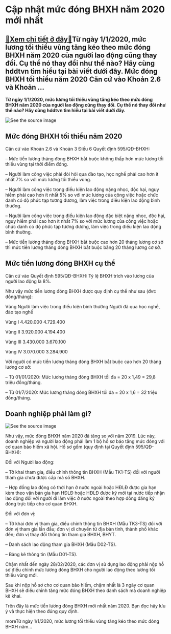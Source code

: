 Cập nhật mức đóng BHXH năm 2020 mới nhất
========================================

[:gift:Xem chi tiết ở đây:gift:](https://hddtvn.com/cap-nhat-muc-dong-bhxh-nam-2020-moi-nhat/)Từ ngày 1/1/2020, mức lương tối thiểu vùng tăng kéo theo mức đóng BHXH năm 2020 của người lao động cũng thay đổi. Cụ thể nó thay đổi như thế nào? Hãy cùng hddtvn tìm hiểu tại bài viết dưới đây. Mức đóng BHXH tối thiểu năm 2020 Căn cứ vào Khoản 2.6 và Khoản …
------------------------------------------------------------------------------------------------------------------------------------------------------------------------------------------------------------------------------------------------------------------

**Từ ngày 1/1/2020, mức lương tối thiểu vùng tăng kéo theo mức đóng BHXH năm 2020 của người lao động cũng thay đổi. Cụ thể nó thay đổi như thế nào? Hãy cùng hddtvn tìm hiểu tại bài viết dưới đây.**


![See the source image](https://hddtvn.com/wp-content/uploads/2021/01/dong-bhxh.jpg)


Mức đóng BHXH tối thiểu năm 2020
--------------------------------


Căn cứ vào Khoản 2.6 và Khoản 3 Điều 6 Quyết định 595/QĐ-BHXH:


– Mức tiền lương tháng đóng BHXH bắt buộc không thấp hơn mức lương tối thiểu vùng tại thời điểm đóng.


– Người làm công việc phải đòi hỏi qua đào tạo, học nghề phải cao hơn ít nhất 7% so với mức lương tối thiểu vùng.


– Người làm công việc trong điều kiện lao động nặng nhọc, độc hại, nguy hiểm phải cao hơn ít nhất 5% so với mức lương của công việc hoặc chức danh có độ phức tạp tương đương, làm việc trong điều kiện lao động bình thường.


– Người làm công việc trong điều kiện lao động đặc biệt nặng nhọc, độc hại, nguy hiểm phải cao hơn ít nhất 7% so với mức lương của công việc hoặc chức danh có độ phức tạp tương đương, làm việc trong điều kiện lao động bình thường.


– Mức tiền lương tháng đóng BHXH bắt buộc cao hơn 20 tháng lương cơ sở thì mức tiền lương tháng đóng BHXH bắt buộc bằng 20 tháng lương cơ sở.


Mức tiền lương đóng BHXH cụ thể
-------------------------------


Căn cứ vào Quyết định 595/QĐ-BHXH: Tỷ lệ BHXH trích vào lương của người lao động là 8%.


Như vậy mức tiền lương đóng BHXH được quy định cụ thể như sau (đvt: đồng/tháng):





Vùng
Người làm việc trong điều kiện bình thường
Người đã qua học nghề, đào tạo nghề


Vùng I
4.420.000
4.729.400


Vùng II
3.920.000
4.194.400


Vùng III
3.430.000
3.670.100


Vùng IV
3.070.000
3.284.900



Với người có mức tiền lương tháng đóng BHXH bắt buộc cao hơn 20 tháng lương cơ sở:


– Từ 01/01/2020: Mức lương tháng đóng BHXH tối đa = 20 x 1,49 = 29,8 triệu đồng/tháng.


– Từ 01/7/2020: Mức lương tháng đóng BHXH tối đa = 20 x 1,6 = 32 triệu đồng/tháng.


Doanh nghiệp phải làm gì?
-------------------------


![See the source image](https://hddtvn.com/wp-content/uploads/2021/01/muc_dong_bhxh_tn_2502141514.jpg)


Như vậy, mức đóng BHXH năm 2020 đã tăng so với năm 2019. Lúc này, doanh nghiệp và người lao động phải làm 1 bộ hồ sơ báo tăng mức đóng với cơ quan bảo hiểm xã hội. Hồ sơ gồm (quy định tại Quyết định 595/QĐ-BHXH):


Đối với Người lao động:


– Tờ khai tham gia, điều chỉnh thông tin BHXH (Mẫu TK1-TS) đối với người tham gia chưa được cấp mã số BHXH.


– Hợp đồng lao động có thời hạn ở nước ngoài hoặc HĐLĐ được gia hạn kèm theo văn bản gia hạn HĐLĐ hoặc HĐLĐ được ký mới tại nước tiếp nhận lao động đối với người đi làm việc ở nước ngoài theo hợp đồng đăng ký đóng trực tiếp cho cơ quan BHXH.


Đối với đơn vị:


– Tờ khai đơn vị tham gia, điều chỉnh thông tin BHXH (Mẫu TK3-TS) đối với đơn vị tham gia lần đầu; đơn vị di chuyển từ địa bàn tỉnh, thành phố khác đến; đơn vị thay đổi thông tin tham gia BHXH, BHYT.


– Danh sách lao động tham gia BHXH (Mẫu D02-TS).


– Bảng kê thông tin (Mẫu D01-TS).


Chậm nhất đến ngày 28/02/2020, các đơn vị sử dụng lao động phải nộp hồ sơ điều chỉnh mức lương đóng BHXH cho người lao động theo lương tối thiểu vùng mới.


Sau khi nộp hồ sơ cho cơ quan bảo hiểm, chậm nhất là 3 ngày cơ quan BHXH sẽ điều chỉnh tăng mức đóng BHXH theo danh sách mà doanh nghiệp kê khai.


Trên đây là mức tiền lương đóng BHXH mới nhất năm 2020. Bạn đọc hãy lưu ý và thực hiện theo đúng quy định.


moreTừ ngày 1/1/2020, mức lương tối thiểu vùng tăng kéo theo mức đóng BHXH năm…

